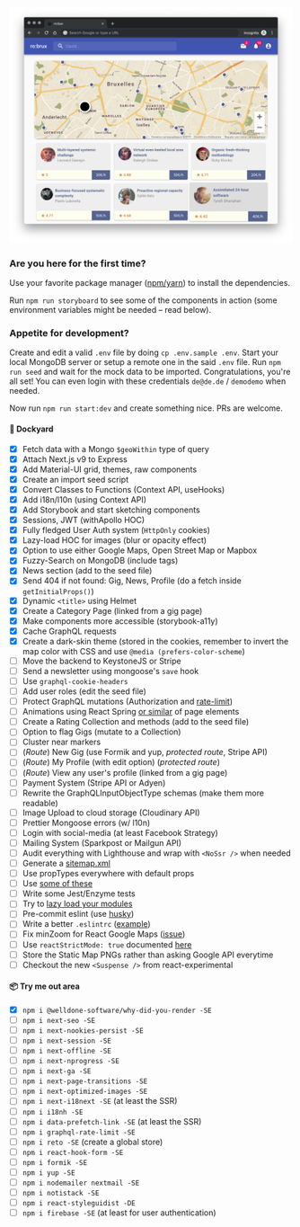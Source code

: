 ![screenshot](./public/screenshot.png?raw=true)

### Are you here for the first time?

Use your favorite package manager ([npm/yarn](https://www.stackshare.io/stackups/npm-vs-yarn)) to install the dependencies.

Run `npm run storyboard` to see some of the components in action (some environment variables might be needed – read below).

### Appetite for development?

Create and edit a valid `.env` file by doing `cp .env.sample .env`. Start your local MongoDB server or setup a remote one in the said `.env` file. Run `npm run seed` and wait for the mock data to be imported. Congratulations, you're all set! You can even login with these credentials `de@de.de` / `demodemo` when needed.

Now run `npm run start:dev` and create something nice. PRs are welcome.

#### 🚧 Dockyard

- [x] Fetch data with a Mongo `$geoWithin` type of query
- [x] Attach Next.js v9 to Express
- [x] Add Material-UI grid, themes, raw components
- [x] Create an import seed script
- [x] Convert Classes to Functions (Context API, useHooks)
- [x] Add i18n/l10n (using Context API)
- [x] Add Storybook and start sketching components
- [x] Sessions, JWT (withApollo HOC)
- [x] Fully fledged User Auth system (`HttpOnly` cookies)
- [x] Lazy-load HOC for images (blur or opacity effect)
- [x] Option to use either Google Maps, Open Street Map or Mapbox
- [x] Fuzzy-Search on MongoDB (include tags)
- [x] News section (add to the seed file)
- [x] Send 404 if not found: Gig, News, Profile (do a fetch inside `getInitialProps()`)
- [x] Dynamic `<title>` using Helmet
- [x] Create a Category Page (linked from a gig page)
- [x] Make components more accessible (storybook-a11y)
- [x] Cache GraphQL requests
- [x] Create a dark-skin theme (stored in the cookies, remember to invert the map color with CSS and use `@media (prefers-color-scheme`)
- [ ] Move the backend to KeystoneJS or Stripe
- [ ] Send a newsletter using mongoose's `save` hook
- [ ] Use `graphql-cookie-headers`
- [ ] Add user roles (edit the seed file)
- [ ] Protect GraphQL mutations (Authorization and [rate-limit](https://www.npmjs.com/package/graphql-rate-limit-directive))
- [ ] Animations using React Spring [or similar](https://material-ui.com/components/transitions/) of page elements
- [ ] Create a Rating Collection and methods (add to the seed file)
- [ ] Option to flag Gigs (mutate to a Collection)
- [ ] Cluster near markers
- [ ] (_Route_) New Gig (use Formik and yup, _protected route_, Stripe API)
- [ ] (_Route_) My Profile (with edit option) (_protected route_)
- [ ] (_Route_) View any user's profile (linked from a gig page)
- [ ] Payment System (Stripe API or Adyen)
- [ ] Rewrite the GraphQLInputObjectType schemas (make them more readable)
- [ ] Image Upload to cloud storage (Cloudinary API)
- [ ] Prettier Mongoose errors (w/ l10n)
- [ ] Login with social-media (at least Facebook Strategy)
- [ ] Mailing System (Sparkpost or Mailgun API)
- [ ] Audit everything with Lighthouse and wrap with `<NoSsr />` when needed
- [ ] Generate a [sitemap.xml](https://gist.github.com/a-barbieri/9eb6d65ef96c2ead322bd97ae4862934)
- [ ] Use propTypes everywhere with default props
- [ ] Use [some of these](https://mui-treasury.com/components/card)
- [ ] Write some Jest/Enzyme tests
- [ ] Try to [lazy load your modules](https://flaviocopes.com/nextjs-lazy-load-modules/)
- [ ] Pre-commit eslint (use [husky](https://www.npmjs.com/package/husky))
- [ ] Write a better `.eslintrc` ([example](https://github.com/mui-org/material-ui/blob/master/.eslintrc.js))
- [ ] Fix minZoom for React Google Maps ([issue](https://github.com/google-map-react/google-map-react/issues/505))
- [ ] Use `reactStrictMode: true` documented [here](https://reactjs.org/docs/strict-mode.html)
- [ ] Store the Static Map PNGs rather than asking Google API everytime
- [ ] Checkout the new `<Suspense />` from react-experimental

#### 📦 Try me out area

- [x] `npm i @welldone-software/why-did-you-render -SE`
- [ ] `npm i next-seo -SE`
- [ ] `npm i next-nookies-persist -SE`
- [ ] `npm i next-session -SE`
- [ ] `npm i next-offline -SE`
- [ ] `npm i next-nprogress -SE`
- [ ] `npm i next-ga -SE`
- [ ] `npm i next-page-transitions -SE`
- [ ] `npm i next-optimized-images -SE`
- [ ] `npm i next-i18next -SE` (at least the SSR)
- [ ] `npm i i18nh -SE`
- [ ] `npm i data-prefetch-link -SE` (at least the SSR)
- [ ] `npm i graphql-rate-limit -SE`
- [ ] `npm i reto -SE` (create a global store)
- [ ] `npm i react-hook-form -SE`
- [ ] `npm i formik -SE`
- [ ] `npm i yup -SE`
- [ ] `npm i nodemailer nextmail -SE`
- [ ] `npm i notistack -SE`
- [ ] `npm i react-styleguidist -DE`
- [ ] `npm i firebase -SE` (at least for user authentication)

